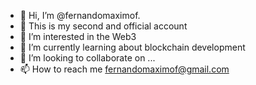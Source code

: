 - 👋 Hi, I’m @fernandomaximof. 
- 💪 This is my second and official account 
- 👀 I’m interested in the Web3
- 🌱 I’m currently learning about blockchain development
- 💞️ I’m looking to collaborate on ...
- 📫 How to reach me fernandomaximof@gmail.com

<!---
fernandomaximof/fernandomaximof is a ✨ special ✨ repository because its `README.md` (this file) appears on your GitHub profile.
You can click the Preview link to take a look at your changes.
--->
